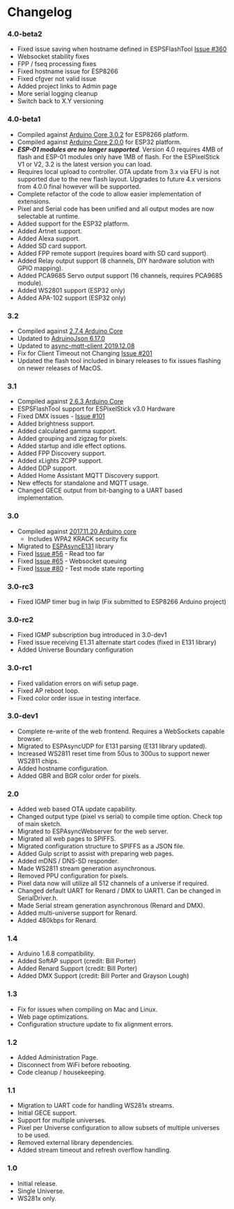 
# Changelog

### 4.0-beta2

- Fixed issue saving when hostname defined in ESPSFlashTool [Issue #360](https://github.com/forkineye/ESPixelStick/issues/360)
- Websocket stability fixes
- FPP / fseq processing fixes
- Fixed hostname issue for ESP8266
- Fixed cfgver not valid issue
- Added project links to Admin page
- More serial logging cleanup
- Switch back to X.Y versioning

### 4.0-beta1

- Compiled against [Arduino Core 3.0.2](https://github.com/esp8266/Arduino/releases/tag/3.0.2) for ESP8266 platform.
- Compiled against [Arduino Core 2.0.0](https://github.com/espressif/arduino-esp32/releases/tag/2.0.0) for ESP32 platform.
- ***ESP-01 modules are no longer supported***. Version 4.0 requires 4MB of flash and ESP-01 modules only have 1MB of flash. For the ESPixelStick V1 or V2, 3.2 is the latest version you can load.
- Requires local upload to controller. OTA update from 3.x via EFU is not supported due to the new flash layout.  Upgrades to future 4.x versions from 4.0.0 final however will be supported.
- Complete refactor of the code to allow easier implementation of extensions.
- Pixel and Serial code has been unified and all output modes are now selectable at runtime.
- Added support for the ESP32 platform.
- Added Artnet support.
- Added Alexa support.
- Added SD card support.
- Added FPP remote support (requires board with SD card support).
- Added Relay output support (8 channels, DIY hardware solution with GPIO mapping).
- Added PCA9685 Servo output support (16 channels, requires PCA9685 module).
- Added WS2801 support (ESP32 only)
- Added APA-102 support (ESP32 only)

### 3.2

- Compiled against [2.7.4 Arduino Core](https://github.com/esp8266/Arduino/releases/tag/2.7.4)
- Updated to [AdruinoJson 6.17.0](https://github.com/bblanchon/ArduinoJson/releases/tag/v6.17.0)
- Updated to [async-mqtt-client 2019.12.08](https://github.com/marvinroger/async-mqtt-client/tree/7f1ba481a22d56ccf123e4b2f6e555d134c956d0)
- Fix for Client Timeout not Changing [Issue #201](https://github.com/forkineye/ESPixelStick/issues/201)
- Updated the flash tool included in binary releases to fix issues flashing on newer releases of MacOS.

### 3.1

- Compiled against [2.6.3 Arduino Core](https://github.com/esp8266/Arduino/releases/tag/2.6.3)
- ESPSFlashTool support for ESPixelStick v3.0 Hardware
- Fixed DMX issues - [Issue #101](https://github.com/forkineye/ESPixelStick/issues/101)
- Added brightness support.
- Added calculated gamma support.
- Added grouping and zigzag for pixels.
- Added startup and idle effect options.
- Added FPP Discovery support.
- Added xLights ZCPP support.
- Added DDP support.
- Added Home Assistant MQTT Discovery support.
- New effects for standalone and MQTT usage.
- Changed GECE output from bit-banging to a UART based implementation.

### 3.0

- Compiled against [2017.11.20 Arduino core](https://github.com/esp8266/Arduino/tree/117bc875ffdd1f4b11af0dd236e0e12a84748e53)
  - Includes WPA2 KRACK security fix
- Migrated to [ESPAsyncE131](https://github.com/forkineye/ESPAsyncE131) library
- Fixed [Issue #56](https://github.com/forkineye/ESPixelStick/issues/56) - Read too far
- Fixed [Issue #65](https://github.com/forkineye/ESPixelStick/issues/65) - Websocket queuing
- Fixed [Issue #80](https://github.com/forkineye/ESPixelStick/issues/80) - Test mode state reporting

### 3.0-rc3

- Fixed IGMP timer bug in lwip (Fix submitted to ESP8266 Arduino project)

### 3.0-rc2

- Fixed IGMP subscription bug introduced in 3.0-dev1
- Fixed issue receiving E1.31 alternate start codes (fixed in E131 library)
- Added Universe Boundary configuration

### 3.0-rc1

- Fixed validation errors on wifi setup page.
- Fixed AP reboot loop.
- Fixed color order issue in testing interface.

### 3.0-dev1

- Complete re-write of the web frontend. Requires a WebSockets capable browser.
- Migrated to ESPAsyncUDP for E131 parsing (E131 library updated).
- Increased WS2811 reset time from 50us to 300us to support newer WS2811 chips.
- Added hostname configuration.
- Added GBR and BGR color order for pixels.

### 2.0

- Added web based OTA update capability.
- Changed output type (pixel vs serial) to compile time option. Check top of main sketch.
- Migrated to ESPAsyncWebserver for the web server.
- Migrated all web pages to SPIFFS.
- Migrated configuration structure to SPIFFS as a JSON file.
- Added Gulp script to assist with preparing web pages.
- Added mDNS / DNS-SD responder.
- Made WS2811 stream generation asynchronous.
- Removed PPU configuration for pixels.
- Pixel data now will utilize all 512 channels of a universe if required.
- Changed default UART for Renard / DMX to UART1. Can be changed in SerialDriver.h.
- Made Serial stream generation asynchronous (Renard and DMX).
- Added multi-universe support for Renard.
- Added 480kbps for Renard.

### 1.4

- Arduino 1.6.8 compatibility.
- Added SoftAP support (credit: Bill Porter)
- Added Renard Support (credit: Bill Porter)
- Added DMX Support (credit: Bill Porter and Grayson Lough)

### 1.3

- Fix for issues when compiling on Mac and Linux.
- Web page optimizations.
- Configuration structure update to fix alignment errors.

### 1.2

- Added Administration Page.
- Disconnect from WiFi before rebooting.
- Code cleanup / housekeeping.

### 1.1

- Migration to UART code for handling WS281x streams.
- Initial GECE support.
- Support for multiple universes.
- Pixel per Universe configuration to allow subsets of multiple universes to be used.
- Removed external library dependencies.
- Added stream timeout and refresh overflow handling.

### 1.0

- Initial release.
- Single Universe.
- WS281x only.
